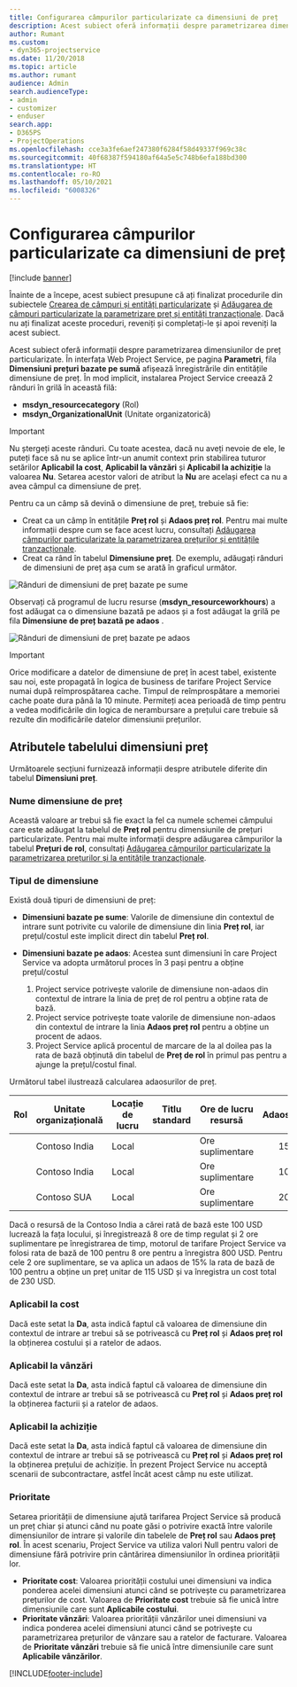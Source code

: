 ```yaml
---
title: Configurarea câmpurilor particularizate ca dimensiuni de preț
description: Acest subiect oferă informații despre parametrizarea dimensiunilor de preț particularizate.
author: Rumant
ms.custom:
- dyn365-projectservice
ms.date: 11/20/2018
ms.topic: article
ms.author: rumant
audience: Admin
search.audienceType:
- admin
- customizer
- enduser
search.app:
- D365PS
- ProjectOperations
ms.openlocfilehash: cce3a3fe6aef247380f6284f58d49337f969c38c
ms.sourcegitcommit: 40f68387f594180af64a5e5c748b6efa188bd300
ms.translationtype: HT
ms.contentlocale: ro-RO
ms.lasthandoff: 05/10/2021
ms.locfileid: "6008326"
---
```

# <a name="setting-up-custom-fields-as-pricing-dimensions"></a>Configurarea câmpurilor particularizate ca dimensiuni de preț 

[!include [banner](../includes/psa-now-project-operations.md)]

Înainte de a începe, acest subiect presupune că ați finalizat procedurile din subiectele [Crearea de câmpuri și entități particularizate](create-custom-fields-entities.md) și [Adăugarea de câmpuri particularizate la parametrizare preț și entități tranzacționale](field-references.md). Dacă nu ați finalizat aceste proceduri, reveniți și completați-le și apoi reveniți la acest subiect. 

Acest subiect oferă informații despre parametrizarea dimensiunilor de preț particularizate. În interfața Web Project Service, pe pagina **Parametri**, fila **Dimensiuni prețuri bazate pe sumă** afișează înregistrările din entitățile dimensiune de preț. În mod implicit, instalarea Project Service creează 2 rânduri în grilă în această filă:

- **msdyn_resourcecategory** (Rol)
- **msdyn_OrganizationalUnit** (Unitate organizatorică)

> [!IMPORTANT]
> Nu ștergeți aceste rânduri. Cu toate acestea, dacă nu aveți nevoie de ele, le puteți face să nu se aplice într-un anumit context prin stabilirea tuturor setărilor **Aplicabil la cost**, **Aplicabil la vânzări** și **Aplicabil la achiziție** la valoarea **Nu**. Setarea acestor valori de atribut la **Nu** are același efect ca nu a avea câmpul ca dimensiune de preț.

Pentru ca un câmp să devină o dimensiune de preț, trebuie să fie:

- Creat ca un câmp în entitățile **Preț rol** și **Adaos preț rol**. Pentru mai multe informații despre cum se face acest lucru, consultați [Adăugarea câmpurilor particularizate la parametrizarea prețurilor și entitățile tranzacționale](field-references.md).
- Creat ca rând în tabelul **Dimensiune preț**. De exemplu, adăugați rânduri de dimensiuni de preț așa cum se arată în graficul următor. 

![Rânduri de dimensiuni de preț bazate pe sume](media/Amt-based-PD.png)

Observați că programul de lucru resurse (**msdyn_resourceworkhours**) a fost adăugat ca o dimensiune bazată pe adaos și a fost adăugat la grilă pe fila **Dimensiune de preț bazată pe adaos** .

![Rânduri de dimensiuni de preț bazate pe adaos](media/Markup-based-PD.png)

> [!IMPORTANT]
> Orice modificare a datelor de dimensiune de preț în acest tabel, existente sau noi, este propagată în logica de business de tarifare Project Service numai după reîmprospătarea cache. Timpul de reîmprospătare a memoriei cache poate dura până la 10 minute. Permiteți acea perioadă de timp pentru a vedea modificările din logica de nerambursare a prețului care trebuie să rezulte din modificările datelor dimensiunii prețurilor.


## <a name="attributes-of-the-pricing-dimensions-table"></a>Atributele tabelului dimensiuni preț
Următoarele secțiuni furnizează informații despre atributele diferite din tabelul **Dimensiuni preț**.

### <a name="pricing-dimension-name"></a>Nume dimensiune de preț
Această valoare ar trebui să fie exact la fel ca numele schemei câmpului care este adăugat la tabelul de **Preț rol** pentru dimensiunile de prețuri particularizate. Pentru mai multe informații despre adăugarea câmpurilor la tabelul **Prețuri de rol**, consultați [Adăugarea câmpurilor particularizate la parametrizarea prețurilor și la entitățile tranzacționale](field-references.md).

### <a name="type-of-dimension"></a>Tipul de dimensiune
Există două tipuri de dimensiuni de preț:
  
  - **Dimensiuni bazate pe sume**: Valorile de dimensiune din contextul de intrare sunt potrivite cu valorile de dimensiune din linia **Preț rol**, iar prețul/costul este implicit direct din tabelul **Preț rol**.
  - **Dimensiuni bazate pe adaos**: Acestea sunt dimensiuni în care Project Service va adopta următorul proces în 3 pași pentru a obține prețul/costul
 
    1. Project service potrivește valorile de dimensiune non-adaos din contextul de intrare la linia de preț de rol pentru a obține rata de bază.
    2. Project service potrivește toate valorile de dimensiune non-adaos din contextul de intrare la linia **Adaos preț rol** pentru a obține un procent de adaos.
    3. Project Service aplică procentul de marcare de la al doilea pas la rata de bază obținută din tabelul de **Preț de rol** în primul pas pentru a ajunge la prețul/costul final.
   
   Următorul tabel ilustrează calcularea adaosurilor de preț.
  
| Rol        | Unitate organizațională    |Locație de lucru      |Titlu standard      |Ore de lucru resursă      |  Adaos|
| ------------|-------------|-------------------|--------------------|-------------------------|--------:|
|             | Contoso India|Local            |                    |Ore suplimentare                 |15     |
|             | Contoso India|Local             |                    |Ore suplimentare                 |10     |
|             | Contoso SUA   |Local             |                    |Ore suplimentare                 |20     |


Dacă o resursă de la Contoso India a cărei rată de bază este 100 USD lucrează la fața locului, și înregistrează 8 ore de timp regulat și 2 ore suplimentare pe înregistrarea de timp, motorul de tarifare Project Service va folosi rata de bază de 100 pentru 8 ore pentru a înregistra 800 USD. Pentru cele 2 ore suplimentare, se va aplica un adaos de 15% la rata de bază de 100 pentru a obține un preț unitar de 115 USD și va înregistra un cost total de 230 USD.

### <a name="applicable-to-cost"></a>Aplicabil la cost 
Dacă este setat la **Da**, asta indică faptul că valoarea de dimensiune din contextul de intrare ar trebui să se potrivească cu **Preț rol** și **Adaos preț rol** la obținerea costului și a ratelor de adaos.

### <a name="applicable-to-sales"></a>Aplicabil la vânzări
Dacă este setat la **Da**, asta indică faptul că valoarea de dimensiune din contextul de intrare ar trebui să se potrivească cu **Preț rol** și **Adaos preț rol** la obținerea facturii și a ratelor de adaos.

### <a name="applicable-to-purchase"></a>Aplicabil la achiziție
Dacă este setat la **Da**, asta indică faptul că valoarea de dimensiune din contextul de intrare ar trebui să se potrivească cu **Preț rol** și **Adaos preț rol** la obținerea prețului de achiziție. În prezent Project Service nu acceptă scenarii de subcontractare, astfel încât acest câmp nu este utilizat. 

### <a name="priority"></a>Prioritate
Setarea priorității de dimensiune ajută tarifarea Project Service să producă un preț chiar și atunci când nu poate găsi o potrivire exactă între valorile dimensiunilor de intrare și valorile din tabelele de **Preț rol** sau **Adaos preț rol**. În acest scenariu, Project Service va utiliza valori Null pentru valori de dimensiune fără potrivire prin cântărirea dimensiunilor în ordinea priorității lor.

- **Prioritate cost**: Valoarea priorității costului unei dimensiuni va indica ponderea acelei dimensiuni atunci când se potrivește cu parametrizarea prețurilor de cost. Valoarea de **Prioritate cost** trebuie să fie unică între dimensiunile care sunt **Aplicabile costului**.
- **Prioritate vânzări**: Valoarea priorității vânzărilor unei dimensiuni va indica ponderea acelei dimensiuni atunci când se potrivește cu parametrizarea prețurilor de vânzare sau a ratelor de facturare. Valoarea de **Prioritate vânzări** trebuie să fie unică între dimensiunile care sunt **Aplicabile vânzărilor**.


[!INCLUDE[footer-include](../includes/footer-banner.md)]